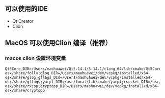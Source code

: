 ## 可以使用的IDE

- Qt Creator
- Clion

## MacOS 可以使用Clion 编译（推荐）

###  macos clion 设置环境变量

    Qt5Core_DIR=/Users/maohuawei/Qt5.14.1/5.14.1/clang_64/lib/cmake/Qt5Core;Qt5Gui_DIR=/Users/maohuawei/Qt5.14.1/5.14.1/clang_64/lib/cmake/Qt5Gui;Qt5Network_DIR=/Users/maohuawei/Qt5.14.1/5.14.1/clang_64/lib/cmake/Qt5Network;Qt5QmlModels_DIR=/Users/maohuawei/Qt5.14.1/5.14.1/clang_64/lib/cmake/Qt5QmlModels;Qt5Qml_DIR=/Users/maohuawei/Qt5.14.1/5.14.1/clang_64/lib/cmake/Qt5Qml;Qt5Quick_DIR=/Users/maohuawei/Qt5.14.1/5.14.1/clang_64/lib/cmake/Qt5Quick;Qt5_DIR=/Users/maohuawei/Qt5.14.1/5.14.1/clang_64/lib/cmake/Qt5;Qt5MacExtras_DIR=/Users/maohuawei/Qt5.14.1/5.14.1/clang_64/lib/cmake/Qt5Macextras;Qt5DBus_DIR=/Users/maohuawei/Qt5.14.1/5.14.1/clang_64/lib/cmake/Qt5DBus;folly_DIR=/Users/maohuawei/dev/vcpkg/installed/x64-osx/share/folly;glog_DIR=/Users/maohuawei/dev/vcpkg/installed/x64-osx/share/glog;gflags_DIR=/Users/maohuawei/dev/vcpkg/installed/x64-osx/share/gflags;yarpl_DIR=/usr/local/lib/cmake/yarpl;rsocket_DIR=/usr/local/lib/cmake/rsocket;rxcpp_DIR=/Users/maohuawei/dev/vcpkg/installed/x64-osx/share/rxcpp;cryptopp_DIR=/Users/maohuawei/dev/vcpkg/installed/x64-osx/share/cryptopp
    
